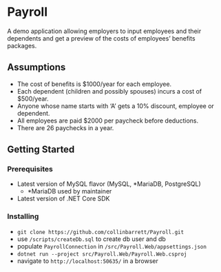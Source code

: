 # Payroll

A demo application allowing employers to input employees and their dependents and get a preview of the costs of employees’ benefits packages.

## Assumptions

- The cost of benefits is $1000/year for each employee.
- Each dependent (children and possibly spouses) incurs a cost of $500/year.
- Anyone whose name starts with ‘A’ gets a 10% discount, employee or dependent.
- All employees are paid $2000 per paycheck before deductions.
- There are 26 paychecks in a year.

## Getting Started

### Prerequisites

 - Latest version of MySQL flavor (MySQL, *MariaDB, PostgreSQL)
   - *MariaDB used by maintainer
 - Latest version of .NET Core SDK

### Installing

 - `git clone https://github.com/collinbarrett/Payroll.git`
 - use `/scripts/createDb.sql` to create db user and db
 - populate `PayrollConnection` in `/src/Payroll.Web/appsettings.json`
 - `dotnet run --project src/Payroll.Web/Payroll.Web.csproj`
 - navigate to `http://localhost:50635/` in a browser